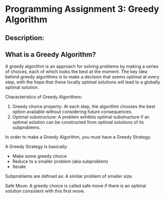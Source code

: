 # Programming Assignment 3: Greedy Algorithm

## Description:

## What is a Greedy Algorithm?
A greedy algorithm is an approach for solving problems by making a series of choices, each of which looks the best at the moment. The key idea behind greedy algorithms is to make a decision that seems optimal at every step, with the hope that these locally optimal solutions will lead to a globally optimal solution.

Characteristics of Greedy Algorithms:
1. Greedy choice property: At each step, the algorithm chooses the best option available without considering future consequences.
2. Optimal substructure: A problem exhibits optimal substructure if an optimal solution can be constructed from optimal solutions of its subproblems.

In order to make a Greedy Algorithm, you must have a Greedy Strategy.

A Greedy Strategy is basically:
- Make some greedy choice
- Reduce to a smaller problem (aka subproblem)
- Iterate

Subproblems are defined as:
A similar problem of smaller size.

Safe Move:
A greedy choice is called safe move if there is an optimal solution consistent with this first move.
